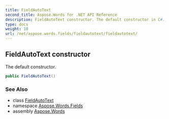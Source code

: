```yaml
---
title: FieldAutoText
second_title: Aspose.Words for .NET API Reference
description: FieldAutoText constructor. The default constructor in C#.
type: docs
weight: 10
url: /net/aspose.words.fields/fieldautotext/fieldautotext/
---
```

## FieldAutoText constructor

The default constructor.

```csharp
public FieldAutoText()
```

### See Also

* class [FieldAutoText](../)
* namespace [Aspose.Words.Fields](../../fieldautotext/)
* assembly [Aspose.Words](../../../)
